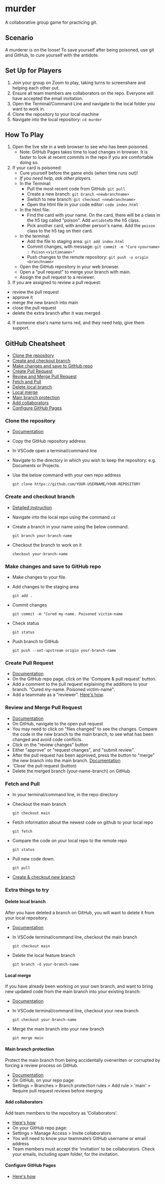 # murder
A collaborative group game for practicing git.

## Scenario ## 
A murderer is on the loose! To save yourself after being poisoned, use git and GitHub, to cure yourself with the antidote.

## Set Up for Players ##
1. Join your group on Zoom to play, taking turns to screenshare and helping each other out.
2. Ensure all team members are collaborators on the repo. Everyone will have accepted the email invitation.
3. Open the Terminal/Command Line and navigate to the local folder you want to work in.
4. Clone the repository to your local machine
5. Navigate into the local repository: `cd murder`

## How To Play ##
1. Open the live site in a web browser to see who has been poisoned. 
   - Note: GitHub Pages takes time to load changes in browser. It is faster to look at recent commits in the repo if you are comfortable doing so.
2. If your card is poisoned:
   - Cure yourself before the game ends (when time runs out)!
   - _If you need help, ask other players._
   - In the Terminal:
     - Pull the most recent code from GitHub: `git pull`
     - Create a new branch: `git branch <newbranchname>`
     - Switch to new branch: `git checkout <newbranchname>`
     - Open the html file in your code editor: `code index.html`
   - In the html file:
     - Find the card with your name. On the card, there will be a class in the h5 tag called "poison". Add `antidote`to the h5 class.
     - Pick another card, with another person's name. Add the `poison` class to the h5 tag on their card.
   - In the terminal: 
     - Add the file to staging area: `git add index.html`
     - Commit changes, with message: `git commit -m "Cure` `<yourname>` `: Poison` `<victimname>"`
     - Push changes to the remote repository: `git push -u origin <branchname>`
   - Open the GitHub repository in your web browser.
   - Open a "pull request" to merge your branch with main.
   - Assign the pull request to a reviewer.
3. If you are assigned to review a pull request: 
  - review the pull request
  - approve it
  - merge the new branch into main
  - close the pull request
  - delete the extra branch after it was merged
4. If someone else's name turns red, and they need help, give them support.

## GitHub Cheatsheet

- [Clone the repository](#clone-the-repository)
- [Create and checkout branch](#create-and-checkout-branch)
- [Make changes and save to GitHub repo](#make-changes-and-save-to-github-repo)
- [Create Pull Request](#create-pull-request)
- [Review and Merge Pull Request](#review-and-merge-pull-request)
- [Fetch and Pull](#fetch-and-pull)
- [Delete local branch](#delete-local-branch)
- [Local merge](#local-merge)
- [Main branch protection](#main-branch-protection)
- [Add collaborators](#add-collaborators)
- [Configure GitHub Pages](#configure-github-pages)

### Clone the repository

- [Documentation](https://docs.github.com/en/github/creating-cloning-and-archiving-repositories/cloning-a-repository-from-github/cloning-a-repository)
- Copy the GitHub repository address
- In VSCode open a terminal/command line
- Navigate to the directory in which you wish to keep the repository. e.g. Documents or Projects.
- Use the below command with your own repo address

  `git clone https://github.com/YOUR-USERNAME/YOUR-REPOSITORY`

### Create and checkout branch

- [Detailed instruction](https://www.atlassian.com/git/tutorials/using-branches)
- Navigate into the local repo using the command `cd`
- Create a branch in your name using the below command.

  `git branch your-branch-name`

- Checkout the branch to work on it

  `checkout your-branch-name`

### Make changes and save to GitHub repo

- Make changes to your file.
- Add changes to the staging area

  `git add .`

- Commit changes

  `git commit -m "Cured my-name. Poisoned victim-name`

- Check status

  `git status`

- Push branch to GitHub

  `git push --set-upstream origin your-branch-name`

### Create Pull Request

- [Documentation](https://docs.github.com/en/github/collaborating-with-pull-requests/proposing-changes-to-your-work-with-pull-requests/creating-a-pull-request)
- On the GitHub repo page, click on the 'Compare & pull request' button.
- Add a comment to the pull request explaining the additions to your branch. "Cured my-name. Poisoned victim-name".
- Add a teammate as a “reviewer”. [Here's how](https://docs.github.com/en/github/collaborating-with-pull-requests/proposing-changes-to-your-work-with-pull-requests/requesting-a-pull-request-review).

### Review and Merge Pull Request

- [Documentation](https://docs.github.com/en/github/collaborating-with-pull-requests/reviewing-changes-in-pull-requests/reviewing-proposed-changes-in-a-pull-request)
- On GitHub, navigate to the open pull request
- You may need to click on "files changed" to see the changes. Compare the code in the new branch to the main branch, to see what has been changed and avoid code conflicts.
- Click on the "review changes" button
- Either "approve" or "request changes", and "submit review".
- After the pull request has been approved, press the button to "merge" the new branch into the main branch. [Documentation](https://docs.github.com/en/github/collaborating-with-pull-requests/incorporating-changes-from-a-pull-request/merging-a-pull-request)
- ‘Close’ the pull request (button)
- Delete the merged branch (your-name-branch) on GitHub

### Fetch and Pull

- In your terminal/command line, in the repo directory
- Checkout the main branch

  `git checkout main`

- Fetch information about the newest code on github to your local repo

  `git fetch`

- Compare the code on your local repo to the remote repo

  `git status`

- Pull new code down.

  `git pull`

- [Create & checkout new branch](#create-and-checkout-branch)

### Extra things to try

#### Delete local branch

After you have deleted a branch on GitHub, you will want to delete it from your local repository.

- [Documentation](https://www.freecodecamp.org/news/how-to-delete-a-git-branch-both-locally-and-remotely/)
- In VSCode terminal/command line, checkout the main branch

  `git checkout main`

- Delete the local feature branch

  `git branch -d your-branch-name`

#### Local merge

If you have already been working on your own branch, and want to bring new updated code from the main branch into your existing branch:

- [Documentation](https://www.atlassian.com/git/tutorials/using-branches/git-merge)

- In VSCode terminal/command line, checkout your new branch

  `git checkout your-branch-name`

- Merge the main branch into your new branch

  `git merge main`

#### Main branch protection

Protect the main branch from being accidentally overwritten or corrupted by forcing a review process on GitHub.

- [Documentation](https://docs.github.com/en/github/administering-a-repository/defining-the-mergeability-of-pull-requests/managing-a-branch-protection-rule#creating-a-branch-protection-rule) 
- On GitHub, on your repo page:
- Settings > Branches > Branch protection rules > Add rule > 'main' > Require pull request reviews before merging


#### Add collaborators

Add team members to the repository as ‘Collaborators’.

- [Here's how](https://docs.github.com/en/account-and-profile/setting-up-and-managing-your-github-user-account/managing-access-to-your-personal-repositories/inviting-collaborators-to-a-personal-repository)
- On your GitHub repo page:
- Settings > Manage Access > Invite collaborators
- You will need to know your teammate’s GitHub username or email address
- Team members must accept the ‘invitation’ to be collaborators. Check your emails, including spam folder, for the invitation.

#### Configure GitHub Pages

- [Here's how](https://docs.github.com/en/pages/getting-started-with-github-pages/configuring-a-publishing-source-for-your-github-pages-site)
